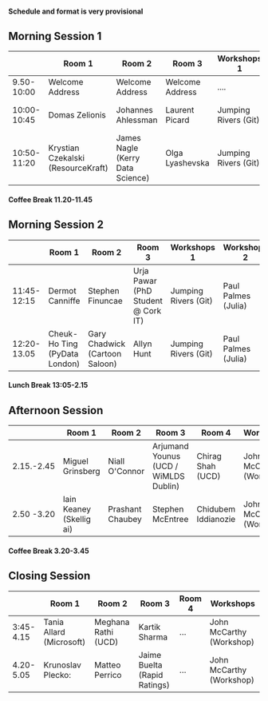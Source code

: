 
#### Schedule and format is very provisional

## Morning Session 1

| |Room 1| Room 2 | Room 3 |Workshops 1| Workshops 2 |
|---|-----|-----|-----|-------|-------|
| 9.50-10:00|Welcome Address|  Welcome Address | Welcome Address |.... | .... | 
|	10:00-10:45	|	 Domas Zelionis	|	 Johannes Ahlessman	|	 Laurent Picard	|	Jumping Rivers (Git) | Paul Palmes (Julia)|
|	10:50-11:20	|	 Krystian Czekalski (ResourceKraft)	|	 James Nagle (Kerry Data Science)	|	 Olga Lyashevska	|	Jumping Rivers (Git) | Paul Palmes (Julia)|

#### Coffee Break 11.20-11.45

## Morning Session 2

| |Room 1| Room 2 | Room 3 | Workshops 1| Workshops 2 |
|---|-----|-----|-----|-------|-------|
|	11:45-12:15	|	 Dermot Canniffe	|	Stephen Finuncae	|	 Urja Pawar (PhD Student @ Cork IT)	|Jumping Rivers (Git) | Paul Palmes (Julia)|
|	12:20-13.05	|	 Cheuk-Ho Ting (PyData London)	|	 Gary Chadwick (Cartoon Saloon)	|	 Allyn Hunt	|Jumping Rivers (Git) | Paul Palmes (Julia)|

#### Lunch Break 13:05-2.15

## Afternoon Session

| |Room 1| Room 2 | Room 3 | Room 4 | Workshops  |
|---|-----|-----|-----|-------|-------|
|2.15.-2.45| 	 Miguel Grinsberg	|	 Niall O'Connor	|	 Arjumand Younus (UCD / WiMLDS Dublin)	|	 Chirag Shah (UCD)	| John McCarthy (Workshop) |
|2.50 -3.20 | 	 Iain Keaney (Skellig  ai)	|	 Prashant Chaubey	|	Stephen McEntree	|	 Chidubem Iddianozie	| John McCarthy (Workshop) |


#### Coffee Break 3.20-3.45

## Closing Session

| |Room 1| Room 2 | Room 3 | Room 4 | Workshops  |
|---|-----|-----|-----|-------|-------|
|3:45-4.15| Tania Allard (Microsoft)	|	 Meghana Rathi (UCD)	|	Kartik Sharma	|	…	| John McCarthy (Workshop) 	|
|4.20-5.05 | Krunoslav Plecko:	|	Matteo Perrico 	|	 Jaime Buelta (Rapid Ratings)	|	…	|	 John McCarthy (Workshop) 	|

